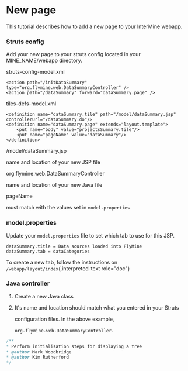 # New page

This tutorial describes how to add a new page to your InterMine webapp.

### Struts config

Add your new page to your struts config located in your MINE\_NAME/webapp directory.

struts-config-model.xml

```markup
<action path="/initDataSummary" type="org.flymine.web.DataSummaryController" />
<action path="/dataSummary" forward="dataSummary.page" />
```

tiles-defs-model.xml

```markup
<definition name="dataSummary.tile" path="/model/dataSummary.jsp" controllerUrl="/dataSummary.do"/>
<definition name="dataSummary.page" extends="layout.template">
    <put name="body" value="projectsSummary.tile"/>
    <put name="pageName" value="dataSummary"/>
</definition>
```

/model/dataSummary.jsp

name and location of your new JSP file

org.flymine.web.DataSummaryController

name and location of your new Java file

pageName

must match with the values set in `model.properties`

### model.properties

Update your `model.properties` file to set which tab to use for this JSP.

```markup
dataSummary.title = Data sources loaded into FlyMine
dataSummary.tab = dataCategories
```

To create a new tab, follow the instructions on `/webapp/layout/index`{.interpreted-text role="doc"}

### Java controller

1. Create a new Java class
2. It's name and location should match what you entered in your Struts

   configuration files. In the above example,

   `org.flymine.web.DataSummaryController`.

```java
/**
* Perform initialisation steps for displaying a tree
* @author Mark Woodbridge
* @author Kim Rutherford
*/
```

